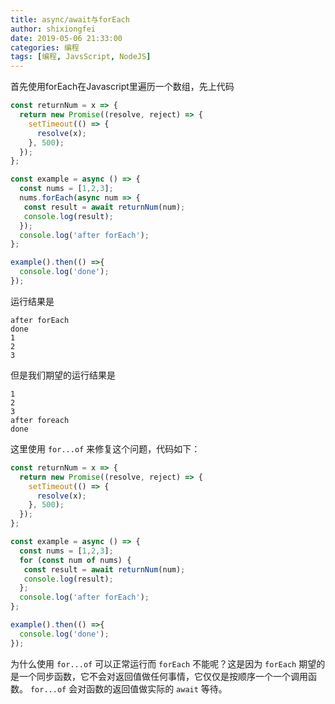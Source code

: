 ```yaml
---
title: async/await与forEach
author: shixiongfei
date: 2019-05-06 21:33:00
categories: 编程
tags: [编程, JavsScript, NodeJS]
---
```


首先使用forEach在Javascript里遍历一个数组，先上代码

```javascript
const returnNum = x => {
  return new Promise((resolve, reject) => {
    setTimeout(() => {
      resolve(x);
    }, 500);
  });
};

const example = async () => {
  const nums = [1,2,3];
  nums.forEach(async num => {
   const result = await returnNum(num);
   console.log(result);
  });
  console.log('after forEach');
};

example().then(() =>{
  console.log('done');
});
```

运行结果是

```text
after forEach
done
1
2
3
```

但是我们期望的运行结果是

```text
1
2
3
after foreach
done
```

这里使用 `for...of` 来修复这个问题，代码如下：

```javascript
const returnNum = x => {
  return new Promise((resolve, reject) => {
    setTimeout(() => {
      resolve(x);
    }, 500);
  });
};

const example = async () => {
  const nums = [1,2,3];
  for (const num of nums) {
   const result = await returnNum(num);
   console.log(result);
  };
  console.log('after forEach');
};

example().then(() =>{
  console.log('done');
});
```

为什么使用 `for...of` 可以正常运行而 `forEach` 不能呢？这是因为 `forEach` 期望的是一个同步函数，它不会对返回值做任何事情，它仅仅是按顺序一个一个调用函数。 `for...of` 会对函数的返回值做实际的 `await` 等待。
